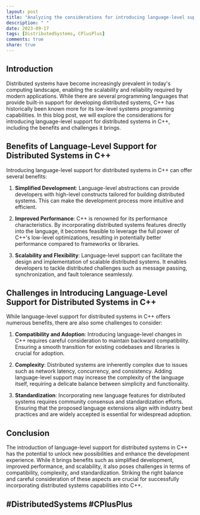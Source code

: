 ```yaml
---
layout: post
title: "Analyzing the considerations for introducing language-level support for distributed systems in C++"
description: " "
date: 2023-09-17
tags: [DistributedSystems, CPlusPlus]
comments: true
share: true
---
```


## Introduction
Distributed systems have become increasingly prevalent in today's computing landscape, enabling the scalability and reliability required by modern applications. While there are several programming languages that provide built-in support for developing distributed systems, C++ has historically been known more for its low-level systems programming capabilities. In this blog post, we will explore the considerations for introducing language-level support for distributed systems in C++, including the benefits and challenges it brings.

## Benefits of Language-Level Support for Distributed Systems in C++
Introducing language-level support for distributed systems in C++ can offer several benefits:

1. **Simplified Development**: Language-level abstractions can provide developers with high-level constructs tailored for building distributed systems. This can make the development process more intuitive and efficient.

2. **Improved Performance**: C++ is renowned for its performance characteristics. By incorporating distributed systems features directly into the language, it becomes feasible to leverage the full power of C++'s low-level optimizations, resulting in potentially better performance compared to frameworks or libraries.

3. **Scalability and Flexibility**: Language-level support can facilitate the design and implementation of scalable distributed systems. It enables developers to tackle distributed challenges such as message passing, synchronization, and fault tolerance seamlessly.

## Challenges in Introducing Language-Level Support for Distributed Systems in C++
While language-level support for distributed systems in C++ offers numerous benefits, there are also some challenges to consider:

1. **Compatibility and Adoption**: Introducing language-level changes in C++ requires careful consideration to maintain backward compatibility. Ensuring a smooth transition for existing codebases and libraries is crucial for adoption.

2. **Complexity**: Distributed systems are inherently complex due to issues such as network latency, concurrency, and consistency. Adding language-level support may increase the complexity of the language itself, requiring a delicate balance between simplicity and functionality.

3. **Standardization**: Incorporating new language features for distributed systems requires community consensus and standardization efforts. Ensuring that the proposed language extensions align with industry best practices and are widely accepted is essential for widespread adoption.

## Conclusion
The introduction of language-level support for distributed systems in C++ has the potential to unlock new possibilities and enhance the development experience. While it brings benefits such as simplified development, improved performance, and scalability, it also poses challenges in terms of compatibility, complexity, and standardization. Striking the right balance and careful consideration of these aspects are crucial for successfully incorporating distributed systems capabilities into C++.

## #DistributedSystems #CPlusPlus
